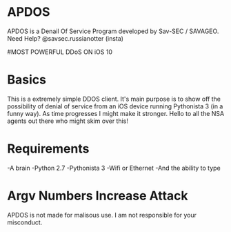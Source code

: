 # APDOS
APDOS is a Denail Of Service Program developed by Sav-SEC / SAVAGEO. Need Help? @savsec.russianotter (insta)

#MOST POWERFUL DDoS ON iOS 10

# Basics
This is a extremely simple DDOS client.
It's main purpose is to show off the possibility
of denial of service from an iOS device running
Pythonista 3 (in a funny way). As time 
progresses I might make it stronger. Hello to all 
the NSA agents out there who might skim over this!

# Requirements
-A brain
-Python 2.7
-Pythonista 3
-Wifi or Ethernet
-And the ability to type

# Argv Numbers Increase Attack

APDOS is not made for malisous use.
I am not responsible for your misconduct.
